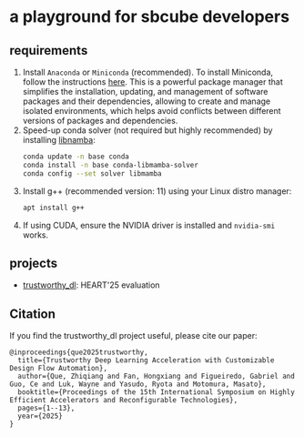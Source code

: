 # a playground for sbcube developers

## requirements
1. Install `Anaconda` or `Miniconda` (recommended). To install Miniconda, follow the instructions [here](https://docs.conda.io/en/latest/miniconda.html#linux-installers). This is a powerful package manager that simplifies the installation, updating, and management of software packages and their dependencies, allowing to create and manage isolated environments, which helps avoid conflicts between different versions of packages and dependencies.
2. Speed-up conda solver (not required but highly recommended) by installing [libnamba](https://www.anaconda.com/blog/a-faster-conda-for-a-growing-community):
   ```bash
   conda update -n base conda
   conda install -n base conda-libmamba-solver
   conda config --set solver libmamba
   ```
2. Install g++ (recommended version: 11) using your Linux distro manager:
    ```bash
    apt install g++
    ```
3. If using CUDA, ensure the NVIDIA driver is installed and `nvidia-smi` works.


## projects

* [trustworthy_dl](projects/trustworthy_dl/README.md): HEART'25 evaluation


## Citation
If you find the trustworthy_dl project useful, please cite our paper:

```{=latex}
@inproceedings{que2025trustworthy,
  title={Trustworthy Deep Learning Acceleration with Customizable Design Flow Automation},
  author={Que, Zhiqiang and Fan, Hongxiang and Figueiredo, Gabriel and Guo, Ce and Luk, Wayne and Yasudo, Ryota and Motomura, Masato},
  booktitle={Proceedings of the 15th International Symposium on Highly Efficient Accelerators and Reconfigurable Technologies},
  pages={1--13},
  year={2025}
}
```




